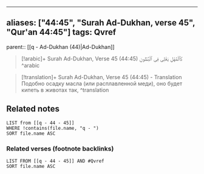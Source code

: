 
---
aliases: ["44:45", "Surah Ad-Dukhan, verse 45", "Qur'an 44:45"]
tags: Qvref
---

parent:: [[q - Ad-Dukhan (44)|Ad-Dukhan]]

> [!arabic]+ Surah Ad-Dukhan, Verse 45 (44:45)
> <span class="quran-arabic">كَٱلْمُهْلِ يَغْلِى فِى ٱلْبُطُونِ</span>
^arabic

> [!translation]+ Surah Ad-Dukhan, Verse 45 (44:45) - Translation
> Подобно осадку масла (или расплавленной меди), оно будет кипеть в животах так,
^translation



## Related notes
```dataview
LIST from [[q - 44 - 45]]
WHERE !contains(file.name, "q - ")
SORT file.name ASC
```

### Related verses (footnote backlinks)
```dataview
LIST FROM [[q - 44 - 45]] AND #Qvref
SORT file.name ASC
```

